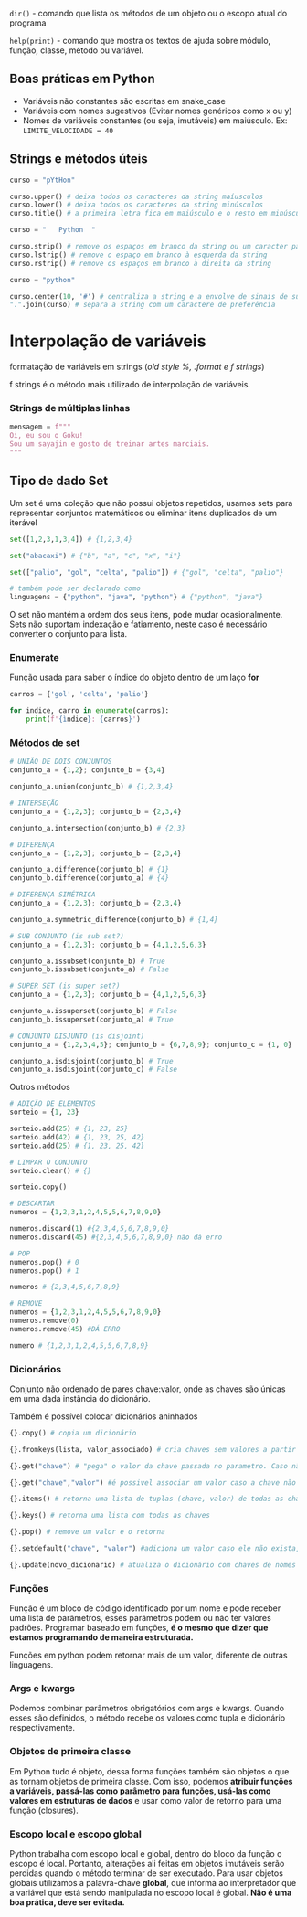 
`dir()` - comando que lista os métodos de um objeto ou o escopo atual do programa

`help(print)` - comando que mostra os textos de ajuda sobre módulo, função, classe, método ou variável. 

## Boas práticas em Python

- Variáveis não constantes são escritas em snake_case 
- Variáveis com nomes sugestivos (Evitar nomes genéricos como x ou y)
- Nomes de variáveis constantes (ou seja, imutáveis) em maiúsculo. Ex: `LIMITE_VELOCIDADE = 40`

## Strings e métodos úteis 

```python 
curso = "pYtHon"

curso.upper() # deixa todos os caracteres da string maíusculos
curso.lower() # deixa todos os caracteres da string minúsculos
curso.title() # a primeira letra fica em maiúsculo e o resto em minúsculo

curso = "   Python  "

curso.strip() # remove os espaços em branco da string ou um caracter passado como parametro. 
curso.lstrip() # remove o espaço em branco à esquerda da string
curso.rstrip() # remove os espaços em branco à direita da string 

curso = "python"

curso.center(10, '#') # centraliza a string e a envolve de sinais de sua preferência.
".".join(curso) # separa a string com um caractere de preferência

```

# Interpolação de variáveis 

formatação de variáveis em strings (_old style %, .format e f strings_)

f strings é o método mais utilizado de interpolação de variáveis. 

### Strings de múltiplas linhas 
```python
mensagem = f"""
Oi, eu sou o Goku!
Sou um sayajin e gosto de treinar artes marciais. 
"""
```

## Tipo de dado Set 

Um set é uma coleção que não possui objetos repetidos, usamos sets para representar conjuntos matemáticos ou eliminar itens duplicados de um iterável 

```python
set([1,2,3,1,3,4]) # {1,2,3,4}

set("abacaxi") # {"b", "a", "c", "x", "i"}

set(["palio", "gol", "celta", "palio"]) # {"gol", "celta", "palio"}

# também pode ser declarado como
linguagens = {"python", "java", "python"} # {"python", "java"}

```

O set não mantém a ordem dos seus itens, pode mudar ocasionalmente. Sets não suportam indexação e fatiamento, neste caso é necessário converter o conjunto para lista. 

### Enumerate

Função usada para saber o índice do objeto dentro de um laço __for__ 
```python
carros = {'gol', 'celta', 'palio'}

for indice, carro in enumerate(carros):
	print(f'{ìndice}: {carros}')
```

### Métodos de set 

```python
# UNIÃO DE DOIS CONJUNTOS
conjunto_a = {1,2}; conjunto_b = {3,4}

conjunto_a.union(conjunto_b) # {1,2,3,4}

# INTERSEÇÃO 
conjunto_a = {1,2,3}; conjunto_b = {2,3,4}

conjunto_a.intersection(conjunto_b) # {2,3}

# DIFERENÇA
conjunto_a = {1,2,3}; conjunto_b = {2,3,4}

conjunto_a.difference(conjunto_b) # {1}
conjunto_b.difference(conjunto_a) # {4}

# DIFERENÇA SIMÉTRICA
conjunto_a = {1,2,3}; conjunto_b = {2,3,4}

conjunto_a.symmetric_difference(conjunto_b) # {1,4}

# SUB CONJUNTO (is sub set?)
conjunto_a = {1,2,3}; conjunto_b = {4,1,2,5,6,3}

conjunto_a.issubset(conjunto_b) # True
conjunto_b.issubset(conjunto_a) # False

# SUPER SET (is super set?)
conjunto_a = {1,2,3}; conjunto_b = {4,1,2,5,6,3}

conjunto_a.issuperset(conjunto_b) # False
conjunto_b.issuperset(conjunto_a) # True

# CONJUNTO DISJUNTO (is disjoint)
conjunto_a = {1,2,3,4,5}; conjunto_b = {6,7,8,9}; conjunto_c = {1, 0}

conjunto_a.isdisjoint(conjunto_b) # True
conjunto_a.isdisjoint(conjunto_c) # False
```


Outros métodos 

```python 
# ADIÇÃO DE ELEMENTOS
sorteio = {1, 23}

sorteio.add(25) # {1, 23, 25}
sorteio.add(42) # {1, 23, 25, 42}
sorteio.add(25) # {1, 23, 25, 42}

# LIMPAR O CONJUNTO
sorteio.clear() # {}

sorteio.copy()

# DESCARTAR 
numeros = {1,2,3,1,2,4,5,5,6,7,8,9,0}

numeros.discard(1) #{2,3,4,5,6,7,8,9,0}
numeros.discard(45) #{2,3,4,5,6,7,8,9,0} não dá erro

# POP
numeros.pop() # 0
numeros.pop() # 1

numeros # {2,3,4,5,6,7,8,9}

# REMOVE
numeros = {1,2,3,1,2,4,5,5,6,7,8,9,0}
numeros.remove(0)
numeros.remove(45) #DÁ ERRO

numero # {1,2,3,1,2,4,5,5,6,7,8,9}
```

### Dicionários 

Conjunto não ordenado de pares chave:valor, onde as chaves são únicas em uma dada instância do dicionário. 

Também é possível colocar dicionários aninhados 

```python 
{}.copy() # copia um dicionário

{}.fromkeys(lista, valor_associado) # cria chaves sem valores a partir de uma lista

{}.get("chave") # "pega" o valor da chave passada no parametro. Caso não a chave não exista, retorna None

{}.get("chave","valor") #é possivel associar um valor caso a chave não exista

{}.items() # retorna uma lista de tuplas (chave, valor) de todas as chaves

{}.keys() # retorna uma lista com todas as chaves

{}.pop() # remove um valor e o retorna 

{}.setdefault("chave", "valor") #adiciona um valor caso ele não exista, caso exista ele não muda

{}.update(novo_dicionario) # atualiza o dicionário com chaves de nomes iguais
```

### Funções 

Função é um bloco de código identificado por um nome e pode receber uma lista de parâmetros, esses parâmetros podem ou não ter valores padrões.  Programar baseado em funções, __é o mesmo que dizer que estamos programando de maneira estruturada.__

Funções em python podem retornar mais de um valor, diferente de outras linguagens. 

### Args e kwargs 

Podemos combinar parâmetros obrigatórios com args e kwargs. Quando esses são definidos, o método recebe os valores como tupla e dicionário respectivamente. 

### Objetos de primeira classe 
Em Python tudo é objeto, dessa forma funções também são objetos o que as tornam objetos de primeira classe. Com isso, podemos __atribuir funções a variáveis, passá-las como parâmetro para funções, usá-las como valores em estruturas de dados__ e usar como valor de retorno para uma função (closures). 

### Escopo local e escopo global

Python trabalha com escopo local e global, dentro do bloco da função o escopo é local. Portanto, alterações ali feitas em objetos imutáveis serão perdidas quando o método terminar de ser executado. Para usar objetos globais utilizamos a palavra-chave __global__, que informa ao interpretador que a variável que está sendo manipulada no escopo local é global. __Não é uma boa prática, deve ser evitada.__  

